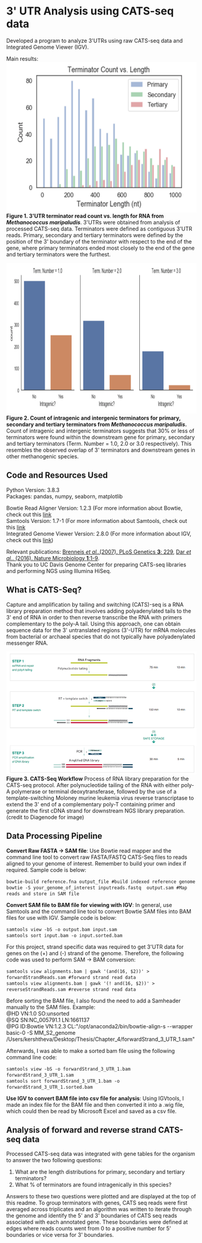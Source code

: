 # 3' UTR Analysis using CATS-seq data
Developed a program to analyze 3'UTRs using raw CATS-seq data and Integrated Genome Viewer (IGV).   

Main results: <br>
<img align ="center" src="https://github.com/Kersh-Theva/3-UTR-Analysis-/blob/master/TermLengthHistogram.png" width="600" height="400"> <br>
**Figure 1. 3'UTR terminator read count vs. length for RNA from *Methanococcus maripaludis***. 3'UTRs were obtained from analysis of processed CATS-seq data. Terminators were defined as contiguous 3'UTR reads. Primary, secondary and tertiary terminators were defined by the position of the 3' boundary of the terminator with respect to the end of the gene, where primary terminators ended most closely to the end of the gene and tertiary terminators were the furthest. 

<img src="https://github.com/Kersh-Theva/3-UTR-Analysis-/blob/master/IntraGene.png" width="950" height="400"> <br>
**Figure 2. Count of intragenic and intergenic terminators for primary, secondary and tertiary terminators from *Methanococcus maripaludis*.** Count of intragenic and intergenic terminators suggests that 30% or less of terminators were found within the downstream gene for primary, secondary and tertiary terminators (Term. Number = 1.0, 2.0  or 3.0 respectively). This resembles the observed overlap of 3' terminators and downstream genes in other methanogenic species. 

## Code and Resources Used
Python Version: 3.8.3 <br>
Packages: pandas, numpy, seaborn, matplotlib <br>

Bowtie Read Aligner Version: 1.2.3 (For more information about Bowtie, check out this [link](http://bowtie-bio.sourceforge.net/index.shtml) <br>
Samtools Version: 1.7-1 (For more information about Samtools, check out this [link](http://samtools.sourceforge.net/)<br>
Integrated Genome Viewer Version: 2.8.0 (For more information about IGV, check out this [link](http://software.broadinstitute.org/software/igv/)) <br>

Relevant publications: [Brenneis *et al.*.(2007). PLoS Genetics **3**: 229](https://www.ncbi.nlm.nih.gov/pmc/articles/PMC2151090/), [Dar *et al.*. (2016). Nature Microbiology **1**:1-9](https://www.nature.com/articles/nmicrobiol2016143#Sec15). <br>
Thank you to UC Davis Genome Center for preparing CATS-seq libraries and performing NGS using Illumina HiSeq. <br>

## What is CATS-Seq? 
Capture and amplification by tailing and switching (CATS)-seq is a RNA library preparation method that involves adding polyadenylated tails to the 3' end of RNA in order to then reverse transcribe the RNA with  primers complementary to the poly-A tail. Using this approach, one can obtain sequence data for the 3' untranslated regions (3'-UTR) for mRNA molecules from bacterial or archaeal species that do not typically have polyadenylated messenger RNA. 

![CATS-Seq](https://github.com/Kersh-Theva/3-UTR-Analysis-/blob/master/CATS-Seq%20illustration.png) <br>
**Figure 3. CATS-Seq Workflow** Process of RNA library preparation for the CATS-seq protocol. After polynucleotide tailing of the RNA with either poly-A polymerase or terminal deoxytransferase, followed by the use of a template-switching Moloney murine leukemia virus reverse transcriptase to extend the 3' end of a complementary poly-T containing primer and generate the first cDNA strand for downstream NGS library preparation.  (credit to Diagenode for image) 

## Data Processing Pipeline

**Convert Raw FASTA -> SAM file**: Use Bowtie read mapper and the command line tool to convert raw FASTA/FASTQ CATS-Seq files to reads aligned to your genome of interest. Remember to build your own index if required. Sample code is below: 
~~~
bowtie-build reference.fna output_file #build indexed reference genome
bowtie -S your_genome_of_interest inputreads.fastq  output.sam #Map reads and store in SAM file 
~~~

**Convert SAM file to BAM file for viewing with IGV**: In general, use Samtools and the command line tool to convert Bowtie SAM files into BAM files for use with IGV. Sample code is below: 
~~~
samtools view -bS -o output.bam input.sam
samtools sort input.bam -o input.sorted.bam
~~~
For this project, strand specific data was required to get 3'UTR data for genes on the (+) and (-) strand of the genome. Therefore, the following code was used to perform SAM -> BAM conversion: 
~~~
samtools view alignments.bam | gawk '(and(16, $2))' > forwardStrandReads.sam #forward strand read data
samtools view alignments.bam | gawk '(! and(16, $2))' > reverseStrandReads.sam #reverse strand read data
~~~

Before sorting the BAM file, I also found the need to add a Samheader manually to the SAM files.  Example: <br>
@HD	VN:1.0	SO:unsorted <br>
@SQ	SN:NC_005791.1	LN:1661137<br>
@PG	ID:Bowtie	VN:1.2.3	CL:"/opt/anaconda2/bin/bowtie-align-s --wrapper basic-0 -S MM_S2_genome <br> /Users/kershtheva/Desktop/Thesis/Chapter_4/forwardStrand_3_UTR_1.sam" <br>

Afterwards, I was able to make a sorted bam file using the following command line code: 
~~~
samtools view -bS -o forwardStrand_3_UTR_1.bam forwardStrand_3_UTR_1.sam
samtools sort forwardStrand_3_UTR_1.bam -o forwardStrand_3_UTR_1.sorted.bam
~~~
**Use IGV to convert BAM file into csv file for analysis**: Using IGVtools, I made an index file for the BAM file and then converted it into a .wig file, which could then be read by Microsoft Excel and saved as a csv file.

## Analysis of forward and reverse strand CATS-seq data
Processed CATS-seq data was integrated with gene tables for the organism to answer the two following  questions: <br>
1. What are the length distributions for primary, secondary and tertiary terminators? 
2. What % of terminators are found intragenically in this species? 

Answers to these two questions were plotted and are displayed at the top of this readme. To group terminators with genes, CATS seq reads were first averaged across triplicates and an algorithm was written to iterate through the genome and identify the 5' and 3' boundaries of CATS seq reads associated with each annotated gene. These boundaries were defined at edges where reads counts went from 0 to a positive number for 5' boundaries or vice versa for 3' boundaries. 
